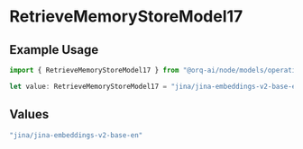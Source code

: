 # RetrieveMemoryStoreModel17

## Example Usage

```typescript
import { RetrieveMemoryStoreModel17 } from "@orq-ai/node/models/operations";

let value: RetrieveMemoryStoreModel17 = "jina/jina-embeddings-v2-base-en";
```

## Values

```typescript
"jina/jina-embeddings-v2-base-en"
```
